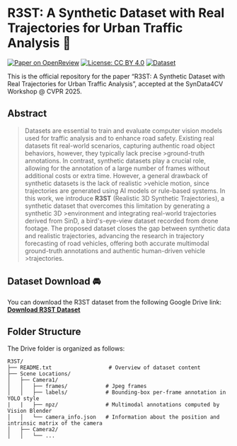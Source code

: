 # R3ST: A Synthetic Dataset with Real Trajectories for Urban Traffic Analysis 🚗
[![Paper on OpenReview](https://img.shields.io/badge/Paper-OpenReview-orange)](https://openreview.net/forum?id=dummy-id)
[![License: CC BY 4.0](https://img.shields.io/badge/License-CC%20BY%204.0-lightgrey.svg)](https://creativecommons.org/licenses/by/4.0/)
[![Dataset](https://img.shields.io/badge/data-Google%20Drive-brightgreen)](https://drive.google.com/drive/folders/1ibP6TcPVmAQ6X5ZrDYwL-Iu5e39mntgX?usp=sharing)

This is the official repository for the paper “R3ST: A Synthetic Dataset with Real Trajectories for Urban Traffic Analysis”, accepted at the SynData4CV Workshop @ CVPR 2025.

## Abstract
>Datasets are essential to train and evaluate computer vision models used for traffic analysis and to enhance road safety. Existing real datasets fit real-world scenarios, capturing authentic road object behaviors, however, they typically lack precise >ground-truth annotations. In contrast, synthetic datasets play a crucial role, allowing for the annotation of a large number of frames without additional costs or extra time. However, a general drawback of synthetic datasets is the lack of realistic >vehicle motion, since trajectories are generated using AI models or rule-based systems. In this work, we introduce **R3ST** (Realistic 3D Synthetic Trajectories), a synthetic dataset that overcomes this limitation by generating a synthetic 3D >environment and integrating real-world trajectories derived from SinD, a bird's-eye-view dataset recorded from drone footage.
>The proposed dataset closes the gap between synthetic data and realistic trajectories, advancing the research in trajectory forecasting of road vehicles, offering both accurate multimodal ground-truth annotations and authentic human-driven vehicle >trajectories.

## Dataset Download 🚘
You can download the R3ST dataset from the following Google Drive link:  
**[Download R3ST Dataset](https://drive.google.com/drive/folders/1ibP6TcPVmAQ6X5ZrDYwL-Iu5e39mntgX?usp=sharing)**  

## Folder Structure  
The Drive folder is organized as follows:

```text
R3ST/
├── README.txt                  # Overview of dataset content
├── Scene Locations/                    
│   ├── Camera1/             
│   │   ├── frames/            # Jpeg frames 
│   │   ├── labels/            # Bounding-box per-frame annotation in YOLO style
|   |   ├── npz/               # Multimodal annotations computed by Vision Blender
│   │   └── camera_info.json   # Information about the position and intrinsic matrix of the camera
│   ├── Camera2/
│   │   └── ...
